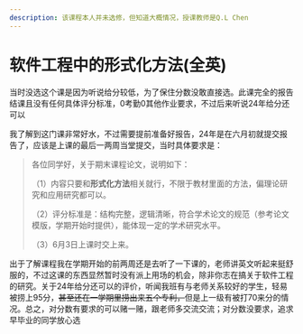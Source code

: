 ```yaml
---
description: 该课程本人并未选修，但知道大概情况，授课教师是Q.L Chen
---
```


# 软件工程中的形式化方法(全英)

当时没选这个课是因为听说给分较低，为了保住分数没敢直接选。此课完全的报告结课且没有任何具体评分标准，0考勤0其他作业要求，不过后来听说24年给分还可以

我了解到这门课非常好水，不过需要提前准备好报告，24年是在六月初就提交报告了，应该是上课的最后一两周当堂提交，当时具体要求是：

> 各位同学好，关于期末课程论文，说明如下：
>
> （1）内容只要和**形式化方法**相关就行，不限于教材里面的方法，偏理论研究和应用研究都可以。
>
> （2）评分标准是：结构完整，逻辑清晰，符合学术论文的规范（参考论文模版，学期开始时提供），能体现一定的学术研究水平。
>
> （3）6月3日上课时交上来。

出于了解课程我在学期开始的前两周还是去听了一下课的，老师讲英文听起来挺舒服的，不过这课的东西显然暂时没有派上用场的机会，除非你志在搞关于软件工程的研究。关于24年给分还可以的评价，听闻我班有与老师关系较好的学生，轻易被捞上95分，~~甚至还在一学期里捞出来五个专利，~~但是上一级有被打70来分的情况。总之，对分数有要求的可以赌一赌，跟老师多交流交流；对分数没要求，追求早毕业的同学放心选
